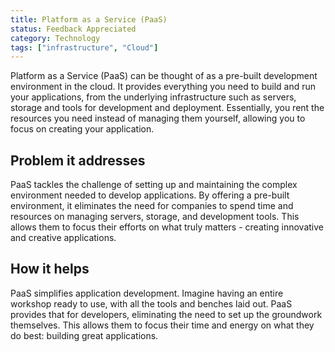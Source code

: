 ```yaml
---
title: Platform as a Service (PaaS) 
status: Feedback Appreciated
category: Technology
tags: ["infrastructure", "Cloud"]
---
```


Platform as a Service (PaaS) can be thought of as a pre-built development environment in the cloud. 
It provides everything you need to build and run your applications, from the underlying infrastructure 
such as servers, storage and tools for development and deployment. Essentially, you rent the resources you need instead 
of managing them yourself, allowing you to focus on creating your application.



## Problem it addresses

PaaS tackles the challenge of setting up and maintaining the complex environment needed to develop applications. 
By offering a pre-built environment, it eliminates the need for companies to spend time and resources on managing servers,
storage, and development tools. This allows them to focus their efforts on what truly matters - creating innovative and 
creative applications.
 

## How it helps

PaaS simplifies application development. Imagine having an entire workshop ready to use, with all the tools and 
benches laid out. PaaS provides that for developers, eliminating the need to set up the groundwork themselves. 
This allows them to focus their time and energy on what they do best: building great applications.

